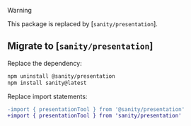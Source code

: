 > [!WARNING]  
> This package is replaced by [`sanity/presentation`].

## Migrate to [`sanity/presentation`]

Replace the dependency:

```sh
npm uninstall @sanity/presentation
npm install sanity@latest
```

Replace import statements:

```diff
-import { presentationTool } from '@sanity/presentation'
+import { presentationTool } from 'sanity/presentation'
```
